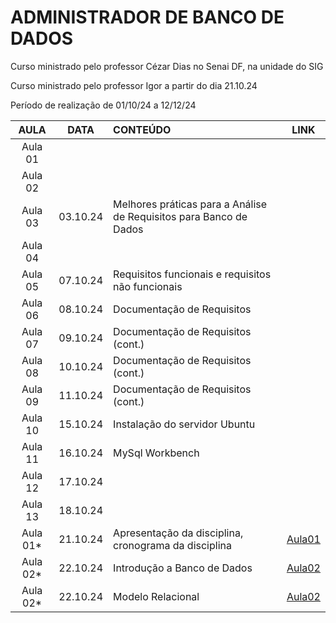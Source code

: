 # ADMINISTRADOR DE BANCO DE DADOS

Curso ministrado pelo professor Cézar Dias no Senai DF, na unidade do SIG

Curso ministrado pelo professor Igor a partir do dia 21.10.24

Período de realização de 01/10/24 a 12/12/24

| AULA | DATA | CONTEÚDO | LINK |
| :-: | :-: | :- | :-: |
| Aula 01 | | | |
| Aula 02 | | | |
| Aula 03 | 03.10.24 | Melhores práticas para a Análise de Requisitos para Banco de Dados | |
| Aula 04 |  | | |
| Aula 05 | 07.10.24 | Requisitos funcionais e requisitos não funcionais | |
| Aula 06 | 08.10.24 | Documentação de Requisitos |
| Aula 07 | 09.10.24 | Documentação de Requisitos (cont.) |
| Aula 08 | 10.10.24 | Documentação de Requisitos (cont.) |
| Aula 09 | 11.10.24 | Documentação de Requisitos (cont.) |
| Aula 10 | 15.10.24 | Instalação do servidor Ubuntu |
| Aula 11 | 16.10.24 | MySql Workbench |
| Aula 12 | 17.10.24 | |
| Aula 13 | 18.10.24 | |
| Aula 01* | 21.10.24| Apresentação da disciplina, cronograma da disciplina |[Aula01](aula01/aula01.md) |
| Aula 02* | 22.10.24 | Introdução a Banco de Dados | [Aula02](aula02/aula02.md) |
| Aula 02* | 22.10.24 | Modelo Relacional | [Aula02](aula02/modelo_relacional.md)